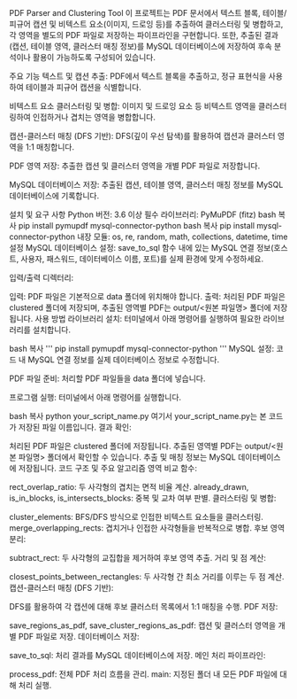PDF Parser and Clustering Tool
이 프로젝트는 PDF 문서에서 텍스트 블록, 테이블/피규어 캡션 및 비텍스트 요소(이미지, 드로잉 등)를 추출하여 클러스터링 및 병합하고, 각 영역을 별도의 PDF 파일로 저장하는 파이프라인을 구현합니다. 또한, 추출된 결과(캡션, 테이블 영역, 클러스터 매칭 정보)를 MySQL 데이터베이스에 저장하여 후속 분석이나 활용이 가능하도록 구성되어 있습니다.

주요 기능
텍스트 및 캡션 추출:
PDF에서 텍스트 블록을 추출하고, 정규 표현식을 사용하여 테이블과 피규어 캡션을 식별합니다.

비텍스트 요소 클러스터링 및 병합:
이미지 및 드로잉 요소 등 비텍스트 영역을 클러스터링하여 인접하거나 겹치는 영역을 병합합니다.

캡션-클러스터 매칭 (DFS 기반):
DFS(깊이 우선 탐색)를 활용하여 캡션과 클러스터 영역을 1:1 매칭합니다.

PDF 영역 저장:
추출한 캡션 및 클러스터 영역을 개별 PDF 파일로 저장합니다.

MySQL 데이터베이스 저장:
추출된 캡션, 테이블 영역, 클러스터 매칭 정보를 MySQL 데이터베이스에 기록합니다.

설치 및 요구 사항
Python 버전: 3.6 이상
필수 라이브러리:
PyMuPDF (fitz)
bash
복사
pip install pymupdf
mysql-connector-python
bash
복사
pip install mysql-connector-python
내장 모듈: os, re, random, math, collections, datetime, time
설정
MySQL 데이터베이스 설정:
save_to_sql 함수 내에 있는 MySQL 연결 정보(호스트, 사용자, 패스워드, 데이터베이스 이름, 포트)를 실제 환경에 맞게 수정하세요.

입력/출력 디렉터리:

입력: PDF 파일은 기본적으로 data 폴더에 위치해야 합니다.
출력: 처리된 PDF 파일은 clustered 폴더에 저장되며, 추출된 영역별 PDF는 output/<원본 파일명> 폴더에 저장됩니다.
사용 방법
라이브러리 설치:
터미널에서 아래 명령어를 실행하여 필요한 라이브러리를 설치합니다.

bash
복사
'''
pip install pymupdf mysql-connector-python
'''
MySQL 설정:
코드 내 MySQL 연결 정보를 실제 데이터베이스 정보로 수정합니다.

PDF 파일 준비:
처리할 PDF 파일들을 data 폴더에 넣습니다.

프로그램 실행:
터미널에서 아래 명령어를 실행합니다.

bash
복사
python your_script_name.py
여기서 your_script_name.py는 본 코드가 저장된 파일 이름입니다.
결과 확인:

처리된 PDF 파일은 clustered 폴더에 저장됩니다.
추출된 영역별 PDF는 output/<원본 파일명> 폴더에서 확인할 수 있습니다.
추출 및 매칭 정보는 MySQL 데이터베이스에 저장됩니다.
코드 구조 및 주요 알고리즘
영역 비교 함수:

rect_overlap_ratio: 두 사각형의 겹치는 면적 비율 계산.
already_drawn, is_in_blocks, is_intersects_blocks: 중복 및 교차 여부 판별.
클러스터링 및 병합:

cluster_elements: BFS/DFS 방식으로 인접한 비텍스트 요소들을 클러스터링.
merge_overlapping_rects: 겹치거나 인접한 사각형들을 반복적으로 병합.
후보 영역 분리:

subtract_rect: 두 사각형의 교집합을 제거하여 후보 영역 추출.
거리 및 점 계산:

closest_points_between_rectangles: 두 사각형 간 최소 거리를 이루는 두 점 계산.
캡션-클러스터 매칭 (DFS 기반):

DFS를 활용하여 각 캡션에 대해 후보 클러스터 목록에서 1:1 매칭을 수행.
PDF 저장:

save_regions_as_pdf, save_cluster_regions_as_pdf: 캡션 및 클러스터 영역을 개별 PDF 파일로 저장.
데이터베이스 저장:

save_to_sql: 처리 결과를 MySQL 데이터베이스에 저장.
메인 처리 파이프라인:

process_pdf: 전체 PDF 처리 흐름을 관리.
main: 지정된 폴더 내 모든 PDF 파일에 대해 처리 실행.
